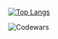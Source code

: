 [![Top Langs](https://github-readme-stats.vercel.app/api/top-langs/?username=rodinopps&layout=compact&theme=holi)](https://github.com/rodinopps/github-readme-stats)

![Codewars](https://www.codewars.com/users/rodinopps/badges/large)
